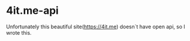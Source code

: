 # 4it.me-api
Unfortunately this beautiful site(https://4it.me) doesn`t have open api, so I wrote this.
